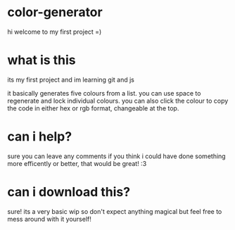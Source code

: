 # color-generator

hi welcome to my first project =)

# what is this

its my first project and im learning git and js

it basically generates five colours from a list. you can use space to regenerate and lock individual colours. you can also click the colour to copy the code in either hex or rgb format, changeable at the top.

# can i help?

sure you can leave any comments if you think i could have done something more efficently or better, that would be great! :3

# can i download this?

sure! its a very basic wip so don't expect anything magical but feel free to mess around with it yourself!
